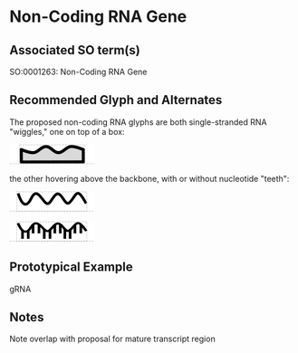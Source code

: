 # Non-Coding RNA Gene

## Associated SO term(s)
SO:0001263: Non-Coding RNA Gene

## Recommended Glyph and Alternates
The proposed non-coding RNA glyphs are both single-stranded RNA "wiggles," one on top of a box:

![glyph specification](ncrna-box-specification.png)

the other hovering above the backbone, with or without nucleotide "teeth":

![glyph specification](ncrna-hover-specification.png)

![glyph specification](ncrna-hover-teeth-specification.png)

## Prototypical Example

gRNA

## Notes
Note overlap with proposal for mature transcript region